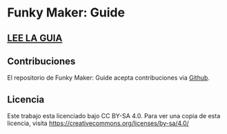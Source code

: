 # Funky Maker: Guide

## [LEE LA GUIA](https://funkincrew.github.io/funkin-modding-docs/)

## Contribuciones

El repositorio de Funky Maker: Guide acepta contribuciones via [Github](https://github.com/AbelitoGamer/Funky-Guide/pulls).

## Licencia

Este trabajo esta licenciado bajo CC BY-SA 4.0. Para ver una copia de esta licencia, visita https://creativecommons.org/licenses/by-sa/4.0/
